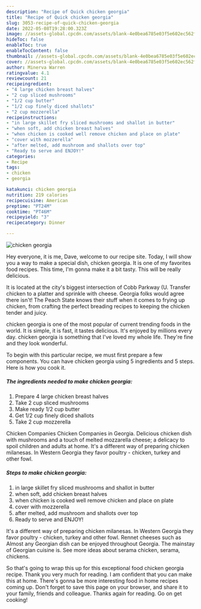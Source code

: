 ```yaml
---
description: "Recipe of Quick chicken georgia"
title: "Recipe of Quick chicken georgia"
slug: 3053-recipe-of-quick-chicken-georgia
date: 2022-05-08T19:28:00.323Z
image: //assets-global.cpcdn.com/assets/blank-4e0bea6785e03f5e602ec562f230caae08da540cada707380b4fe1bbebba43da.png
hideToc: false
enableToc: true
enableTocContent: false
thumbnail: //assets-global.cpcdn.com/assets/blank-4e0bea6785e03f5e602ec562f230caae08da540cada707380b4fe1bbebba43da.png
cover: //assets-global.cpcdn.com/assets/blank-4e0bea6785e03f5e602ec562f230caae08da540cada707380b4fe1bbebba43da.png
author: Minerva Warren
ratingvalue: 4.1
reviewcount: 21
recipeingredient:
- "4 large chicken breast halves"
- "2 cup sliced mushrooms"
- "1/2 cup butter"
- "1/2 cup finely diced shallots"
- "2 cup mozzerella"
recipeinstructions:
- "in large skillet fry sliced mushrooms and shallot in butter"
- "when soft, add chicken breast halves"
- "when chicken is cooked well remove chicken and place on plate"
- "cover with mozzerella"
- "after melted, add mushroom and shallots over top"
- "Ready to serve and ENJOY!"
categories:
- Recipe
tags:
- chicken
- georgia

katakunci: chicken georgia 
nutrition: 219 calories
recipecuisine: American
preptime: "PT24M"
cooktime: "PT46M"
recipeyield: "3"
recipecategory: Dinner

---
```



![chicken georgia](//assets-global.cpcdn.com/assets/blank-4e0bea6785e03f5e602ec562f230caae08da540cada707380b4fe1bbebba43da.png)

Hey everyone, it is me, Dave, welcome to our recipe site. Today, I will show you a way to make a special dish, chicken georgia. It is one of my favorites food recipes. This time, I'm gonna make it a bit tasty. This will be really delicious.

It is located at the city&#39;s biggest intersection of Cobb Parkway (U. Transfer chicken to a platter and sprinkle with cheese. Georgia folks would agree there isn&#39;t! The Peach State knows their stuff when it comes to frying up chicken, from crafting the perfect breading recipes to keeping the chicken tender and juicy.

chicken georgia is one of the most popular of current trending foods in the world. It is simple, it is fast, it tastes delicious. It's enjoyed by millions every day. chicken georgia is something that I've loved my whole life. They're fine and they look wonderful.


To begin with this particular recipe, we must first prepare a few components. You can have chicken georgia using 5 ingredients and 5 steps. Here is how you cook it.

<!--inarticleads1-->

##### The ingredients needed to make chicken georgia:

1. Prepare 4 large chicken breast halves
1. Take 2 cup sliced mushrooms
1. Make ready 1/2 cup butter
1. Get 1/2 cup finely diced shallots
1. Take 2 cup mozzerella


Chicken Companies Chicken Companies in Georgia. Delicious chicken dish with mushrooms and a touch of melted mozzarella cheese; a delicacy to spoil children and adults at home. It&#39;s a different way of preparing chicken milanesas. In Western Georgia they favor poultry - chicken, turkey and other fowl. 

<!--inarticleads2-->

##### Steps to make chicken georgia:

1. in large skillet fry sliced mushrooms and shallot in butter
1. when soft, add chicken breast halves
1. when chicken is cooked well remove chicken and place on plate
1. cover with mozzerella
1. after melted, add mushroom and shallots over top
1. Ready to serve and ENJOY!

It&#39;s a different way of preparing chicken milanesas. In Western Georgia they favor poultry - chicken, turkey and other fowl. Rennet cheeses such as Almost any Georgian dish can be enjoyed throughout Georgia. The mainstay of Georgian cuisine is. See more ideas about serama chicken, serama, chickens. 

So that's going to wrap this up for this exceptional food chicken georgia recipe. Thank you very much for reading. I am confident that you can make this at home. There's gonna be more interesting food in home recipes coming up. Don't forget to save this page on your browser, and share it to your family, friends and colleague. Thanks again for reading. Go on get cooking!
